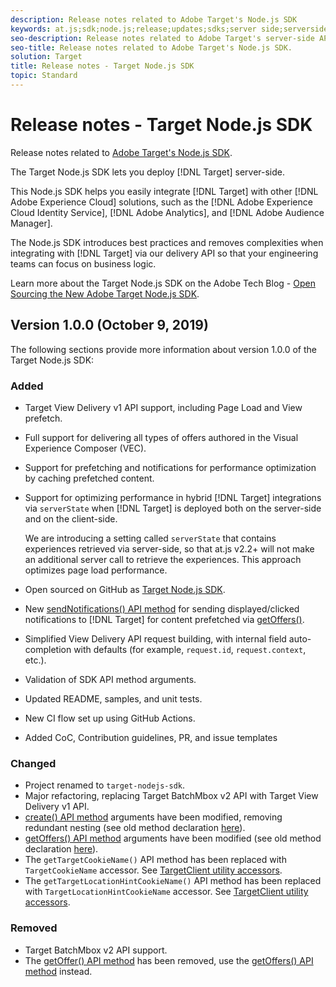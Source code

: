 ```yaml
---
description: Release notes related to Adobe Target's Node.js SDK
keywords: at.js;sdk;node.js;release;updates;sdks;server side;serverside;server-side;nodejs
seo-description: Release notes related to Adobe Target's server-side APIs.
seo-title: Release notes related to Adobe Target's Node.js SDK.
solution: Target
title: Release notes - Target Node.js SDK
topic: Standard
---
```


# Release notes - Target Node.js SDK

Release notes related to [Adobe Target's Node.js SDK](https://github.com/adobe/target-nodejs-sdk).

The Target Node.js SDK lets you deploy [!DNL Target] server-side.

This Node.js SDK helps you easily integrate [!DNL Target] with other [!DNL Adobe Experience Cloud] solutions, such as the [!DNL Adobe Experience Cloud Identity Service], [!DNL Adobe Analytics], and [!DNL Adobe Audience Manager].

The Node.js SDK introduces best practices and removes complexities when integrating with [!DNL Target] via our delivery API so that your engineering teams can focus on business logic.

Learn more about the Target Node.js SDK on the Adobe Tech Blog - [Open Sourcing the New Adobe Target Node.js SDK](https://medium.com/adobetech/open-sourcing-the-new-adobe-target-node-js-sdk-b6feafd828bc).

## Version 1.0.0 (October 9, 2019)

The following sections provide more information about version 1.0.0 of the Target Node.js SDK:

### Added

* Target View Delivery v1 API support, including Page Load and View prefetch.
* Full support for delivering all types of offers authored in the Visual Experience Composer (VEC).
* Support for prefetching and notifications for performance optimization by caching prefetched content.
* Support for optimizing performance in hybrid [!DNL Target] integrations via `serverState` when [!DNL Target] is deployed both on the server-side and on the client-side.

  We are introducing a setting called `serverState` that contains experiences retrieved via server-side, so that at.js v2.2+ will not make an additional server call to retrieve the experiences. This approach optimizes page load performance.

* Open sourced on GitHub as [Target Node.js SDK](https://github.com/adobe/target-nodejs-sdk).
* New [sendNotifications() API method](https://git.corp.adobe.com/anischev/target-nodejs-sdk/blob/TNT-33695/README.md#targetclientsendnotifications) for sending displayed/clicked notifications to [!DNL Target] for content prefetched via [getOffers()](https://git.corp.adobe.com/anischev/target-nodejs-sdk/blob/TNT-33695/README.md#targetclientgetoffers).
* Simplified View Delivery API request building, with internal field auto-completion with defaults (for example, `request.id`, `request.context`, etc.).
* Validation of SDK API method arguments.
* Updated README, samples, and unit tests.
* New CI flow set up using GitHub Actions.
* Added CoC, Contribution guidelines, PR, and issue templates

### Changed

* Project renamed to `target-nodejs-sdk`.
* Major refactoring, replacing Target BatchMbox v2 API with Target View Delivery v1 API.
* [create() API method](https://git.corp.adobe.com/anischev/target-nodejs-sdk/blob/TNT-33695/README.md#targetclientcreate) arguments have been modified, removing redundant nesting (see old method declaration [here](https://www.npmjs.com/package/@adobe/target-node-client#targetnodeclientcreate)).
* [getOffers() API method](https://git.corp.adobe.com/anischev/target-nodejs-sdk/blob/TNT-33695/README.md#targetclientgetoffers) arguments have been modified (see old method declaration [here](https://www.npmjs.com/package/@adobe/target-node-client#targetnodeclientgetoffers)).
* The `getTargetCookieName()` API method has been replaced with `TargetCookieName` accessor. See [TargetClient utility accessors](https://git.corp.adobe.com/anischev/target-nodejs-sdk/blob/TNT-33695/README.md#targetclient-utility-accessors).
* The `getTargetLocationHintCookieName()` API method has been replaced with `TargetLocationHintCookieName` accessor.  See [TargetClient utility accessors](https://git.corp.adobe.com/anischev/target-nodejs-sdk/blob/TNT-33695/README.md#targetclient-utility-accessors).

### Removed

* Target BatchMbox v2 API support.
* The [getOffer() API method](https://www.npmjs.com/package/@adobe/target-node-client#targetnodeclientgetoffer) has been removed, use the [getOffers() API method](https://git.corp.adobe.com/anischev/target-nodejs-sdk/blob/TNT-33695/README.md#targetclientgetoffers) instead.

